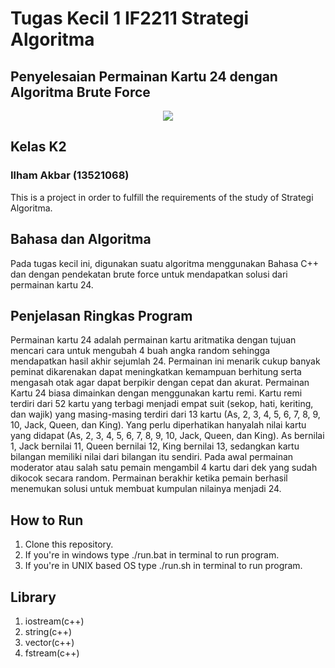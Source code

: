 # Tugas Kecil 1 IF2211 Strategi Algoritma
## Penyelesaian Permainan Kartu 24 dengan Algoritma Brute Force
<p align="center">
    <img src=https://encrypted-tbn0.gstatic.com/images?q=tbn:ANd9GcR6ay7MOuX91ZGQcoakfaZQU1Rc8UsF-b2Vug&usqp=CAU%3E
</p>

## Kelas K2
### Ilham Akbar (13521068)

This is a project in order to fulfill the requirements of the study of Strategi Algoritma.

## Bahasa dan Algoritma
Pada tugas kecil ini, digunakan suatu algoritma menggunakan Bahasa C++ dan dengan pendekatan brute force untuk mendapatkan solusi dari permainan kartu 24.

## Penjelasan Ringkas Program
Permainan kartu 24 adalah permainan kartu aritmatika dengan tujuan mencari cara untuk 
mengubah 4 buah angka random sehingga mendapatkan hasil akhir sejumlah 24. Permainan 
ini menarik cukup banyak peminat dikarenakan dapat meningkatkan kemampuan berhitung 
serta mengasah otak agar dapat berpikir dengan cepat dan akurat. Permainan Kartu 24 biasa 
dimainkan dengan menggunakan kartu remi. Kartu remi terdiri dari 52 kartu yang terbagi 
menjadi empat suit (sekop, hati, keriting, dan wajik) yang masing-masing terdiri dari 13 kartu 
(As, 2, 3, 4, 5, 6, 7, 8, 9, 10, Jack, Queen, dan King). Yang perlu diperhatikan hanyalah nilai 
kartu yang didapat (As, 2, 3, 4, 5, 6, 7, 8, 9, 10, Jack, Queen, dan King). As bernilai 1, Jack 
bernilai 11, Queen bernilai 12, King bernilai 13, sedangkan kartu bilangan memiliki nilai dari 
bilangan itu sendiri. Pada awal permainan moderator atau salah satu pemain mengambil 4 
kartu dari dek yang sudah dikocok secara random. Permainan berakhir ketika pemain berhasil 
menemukan solusi untuk membuat kumpulan nilainya menjadi 24.

## How to Run
1. Clone this repository.
1. If you're in windows type ./run.bat in terminal to run program.
2. If you're in UNIX based OS type ./run.sh in terminal to run program.

## Library 
1. iostream(c++)
2. string(c++)
3. vector(c++)
4. fstream(c++)

